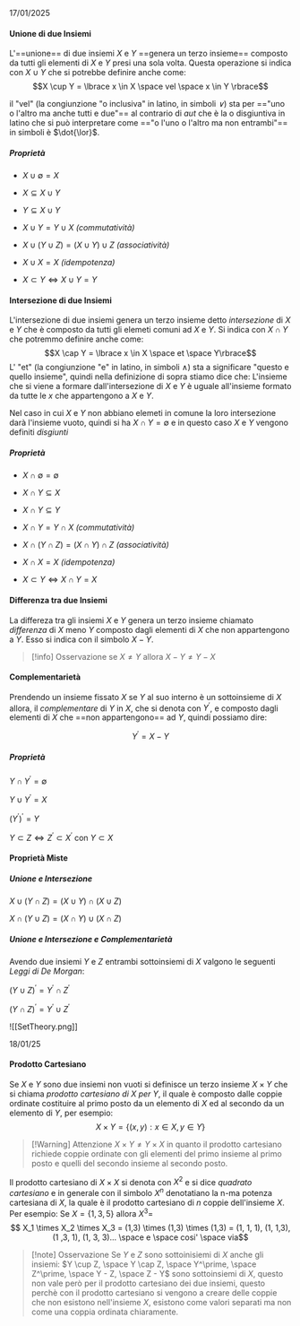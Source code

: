 17/01/2025
#### Unione di due Insiemi

L'==unione== di due insiemi $X$ e $Y$ ==genera un terzo insieme== composto da tutti gli elementi di $X$ e $Y$ presi una sola volta. Questa operazione si indica con $X \cup Y$ che si potrebbe definire anche come:
$$X \cup Y = \lbrace x \in X \space vel \space x \in Y \rbrace$$

il "vel" (la congiunzione "o inclusiva" in latino, in simboli *$\lor$*) sta per =="uno o l'altro ma anche tutti e due"== al contrario di *$aut$* che è la o disgiuntiva in latino che si può interpretare come =="o l'uno o l'altro ma non entrambi"== in simboli è $\dot{\lor}$.

##### Proprietà

- $X \cup \emptyset = X$

- $X \subseteq X \cup Y$ 

- $Y \subseteq X \cup Y$

- $X \cup Y = Y \cup X$    *(commutatività)*

- $X \cup (Y \cup Z) = (X \cup Y) \cup Z$     *(associatività)*

- $X \cup X = X$    *(idempotenza)*

- $X \subset Y \Longleftrightarrow X \cup Y = Y$ 


#### Intersezione di due Insiemi

L'intersezione di due insiemi genera un terzo insieme detto *intersezione* di $X$ e $Y$ che è composto da tutti gli elemeti comuni ad $X$ e $Y$. Si indica con $X \cap Y$ che potremmo definire anche come:
$$X \cap Y = \lbrace x \in X \space et \space Y\rbrace$$
L' "et" (la congiunzione "e" in latino, in simboli $\land$) sta a significare "questo e quello insieme", quindi nella definizione di sopra stiamo dice che: L'insieme che si viene a formare dall'intersezione di $X$ e $Y$ è uguale all'insieme formato da tutte le $x$ che appartengono a $X$ e $Y$.

Nel caso in cui $X$ e $Y$ non abbiano elemeti in comune la loro intersezione darà l'insieme vuoto, quindi si ha $X \cap Y = \emptyset$ e in questo caso $X$ e $Y$ vengono definiti *disgiunti*
##### Proprietà

- $X \cap \emptyset = \emptyset$

- $X \cap Y \subseteq X$

- $X \cap Y \subseteq Y$

- $X \cap Y = Y \cap X$    *(commutatività)* 

- $X \cap (Y \cap Z) = (X \cap Y) \cap Z$    *(associatività)*

- $X \cap X = X$    *(idempotenza)*

- $X \subset Y \Longleftrightarrow X \cap Y = X$ 

#### Differenza tra due Insiemi

La differeza tra gli insiemi $X$ e $Y$ genera un terzo insieme chiamato *differenza* di $X$ meno $Y$ composto dagli elementi di $X$ che non appartengono a $Y$. Esso si indica con il simbolo $X - Y$.

>[!info] Osservazione
se $X \ne Y$ allora $X - Y \ne Y - X$

#### Complementarietà

Prendendo un insieme fissato $X$ se $Y$ al suo interno è un sottoinsieme di $X$ allora, il *complementare* di $Y$ in $X$, che si denota con $Y^\prime$, e composto dagli elementi di $X$ che ==non appartengono== ad $Y$, quindi possiamo dire:

$$Y^\prime = X - Y$$
##### Proprietà

$Y \cap Y^\prime = \emptyset$

$Y \cup Y^\prime = X$

$(Y^\prime)^\prime = Y$

$Y \subset Z \Longleftrightarrow Z^\prime \subset X^\prime$ con $Y \subset X$ 

#### Proprietà Miste

##### Unione e Intersezione

$X \cup (Y \cap Z) = (X \cup Y) \cap (X \cup Z)$

$X \cap (Y \cup Z) = (X \cap Y) \cup (X \cap Z)$

##### Unione e Intersezione e Complementarietà

Avendo due insiemi $Y$ e $Z$ entrambi sottoinsiemi di $X$ valgono le seguenti *Leggi di De Morgan*:

$(Y \cup Z)^\prime = Y^\prime \cap Z^\prime$

$(Y \cap Z)^\prime = Y^\prime \cup Z^\prime$


![[SetTheory.png]]

18/01/25
#### Prodotto Cartesiano

Se  $X$ e $Y$ sono due insiemi non vuoti si definisce un terzo insieme $X \times Y$ che si chiama *prodotto cartesiano di $X$ per $Y$*, il quale è composto dalle coppie ordinate costituire al primo posto da un elemento di $X$ ed al secondo da un elemento di $Y$, per esempio:
$$X \times Y = \lbrace (x,y):x \in X, y \in Y \rbrace$$

>[!Warning] Attenzione
$X \times Y \ne Y \times X$ in quanto il prodotto cartesiano richiede coppie ordinate con gli elementi del primo insieme al primo posto e quelli del secondo insieme al secondo posto.


Il prodotto cartesiano di $X \times X$ si denota con $X^2$ e si dice *quadrato cartesiano* e in generale con il simbolo $X^n$ denotatiano la n-ma potenza cartesiana di $X$, la quale è il prodotto cartesiano di $n$ coppie dell'insieme $X$. Per esempio:
Se $X = \lbrace 1, 3, 5\rbrace$ allora $X^3 =$ $$ X_1 \times X_2 \times X_3 = (1,3) \times (1,3) \times (1,3) = (1, 1, 1), (1, 1,3), (1 ,3, 1), (1, 3, 3)... \space e \space cosi' \space via$$

>[!note] Osservazione
Se $Y$ e $Z$ sono sottoinisiemi di $X$ anche gli insiemi: 
$Y \cup Z, \space Y \cap Z, \space Y^\prime, \space Z^\prime, \space Y - Z, \space Z - Y$ sono sottoinsiemi di $X$, questo non vale però per il prodotto cartesiano dei due insiemi, questo perchè con il prodotto cartesiano si vengono a creare delle coppie che non esistono nell'insieme $X$, esistono come valori separati ma non come una coppia ordinata chiaramente.

